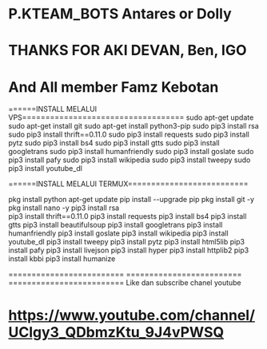 # P.KTEAM_BOTS Antares or Dolly
# THANKS FOR AKI DEVAN, Ben, IGO
# And All member Famz Kebotan
======INSTALL MELALUI VPS=================================== 
sudo apt-get update
sudo apt-get install git
sudo apt-get install python3-pip
sudo pip3 install rsa
sudo pip3 install thrift==0.11.0
sudo pip3 install requests
sudo pip3 install pytz
sudo pip3 install bs4
sudo pip3 install gtts
sudo pip3 install googletrans
sudo pip3 install humanfriendly
sudo pip3 install goslate
sudo pip3 install pafy
sudo pip3 install wikipedia
sudo pip3 install tweepy
sudo pip3 install youtube_dl

======INSTALL MELALUI TERMUX========================== 

pkg install python
apt-get update
pip install --upgrade pip
pkg install git -y
pkg install nano -y
pip3 install rsa<br>
pip3 install thrift==0.11.0
pip3 install requests
pip3 install bs4
pip3 install gtts
pip3 install beautifulsoup
pip3 install googletrans
pip3 install humanfriendly
pip3 install goslate
pip3 install wikipedia
pip3 install youtube_dl
pip3 install tweepy
pip3 install pytz
pip3 install html5lib
pip3 install pafy
pip3 install livejson
pip3 install hyper
pip3 install httplib2
pip3 install kbbi
pip3 install humanize

========================= ========================= ========================= 
   Like dan subscribe chanel youtube 
# https://www.youtube.com/channel/UClgy3_QDbmzKtu_9J4vPWSQ



